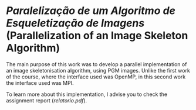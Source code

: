 # *Paralelização de um Algoritmo de Esqueletização de Imagens* (Parallelization of an Image Skeleton Algorithm)

The main purpose of this work was to develop a parallel implementation of an image skeletonisation algorithm, using PGM images. Unlike the first work of the course, where the interface used was OpenMP, in this second work the interface used was MPI.

To learn more about this implementation, I advise you to check the assignment report (*relatorio.pdf*).

